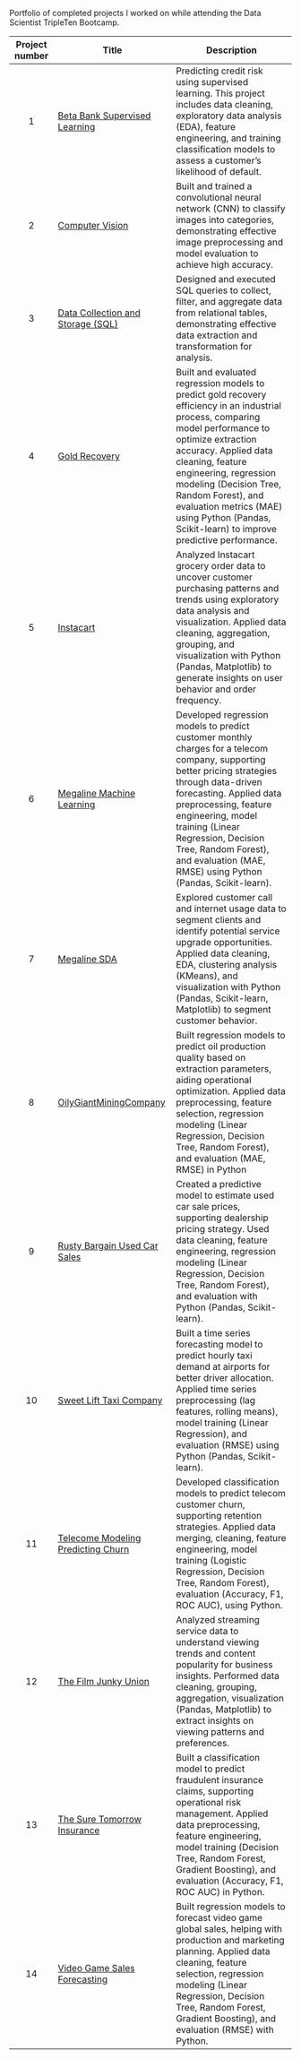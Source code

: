 Portfolio of completed projects I worked on while attending the Data Scientist TripleTen Bootcamp.

| Project number | Title | Description |
| :-----------: | ----------- |----------- |
| 1 | [Beta Bank Supervised Learning](https://github.com/Jolay96/TripleTenProjects-/tree/main/Beta%20Bank%20Supervised%20Learning) | Predicting credit risk using supervised learning. This project includes data cleaning, exploratory data analysis (EDA), feature engineering, and training classification models to assess a customer’s likelihood of default. |
| 2 | [Computer Vision](https://github.com/Jolay96/TripleTenProjects-/tree/main/Computer%20Vision) | Built and trained a convolutional neural network (CNN) to classify images into categories, demonstrating effective image preprocessing and model evaluation to achieve high accuracy.|
| 3 | [Data Collection and Storage (SQL)](https://github.com/Jolay96/TripleTenProjects-/tree/main/Data%20Collection%20and%20Storage%20(SQL)) | Designed and executed SQL queries to collect, filter, and aggregate data from relational tables, demonstrating effective data extraction and transformation for analysis.|
| 4| [Gold Recovery](https://github.com/Jolay96/TripleTenProjects-/tree/main/Gold%20Recovery) | Built and evaluated regression models to predict gold recovery efficiency in an industrial process, comparing model performance to optimize extraction accuracy. Applied data cleaning, feature engineering, regression modeling (Decision Tree, Random Forest), and evaluation metrics (MAE) using Python (Pandas, Scikit-learn) to improve predictive performance. |
| 5 | [Instacart](https://github.com/Jolay96/TripleTenProjects-/tree/main/Instacart) | Analyzed Instacart grocery order data to uncover customer purchasing patterns and trends using exploratory data analysis and visualization. Applied data cleaning, aggregation, grouping, and visualization with Python (Pandas, Matplotlib) to generate insights on user behavior and order frequency. |
| 6 | [Megaline Machine Learning](https://github.com/Jolay96/TripleTenProjects-/tree/main/Megaline%20Machine%20Learning) | Developed regression models to predict customer monthly charges for a telecom company, supporting better pricing strategies through data-driven forecasting. Applied data preprocessing, feature engineering, model training (Linear Regression, Decision Tree, Random Forest), and evaluation (MAE, RMSE) using Python (Pandas, Scikit-learn). |
| 7| [Megaline SDA](https://github.com/Jolay96/TripleTenProjects-/tree/main/Megaline%20SDA) | Explored customer call and internet usage data to segment clients and identify potential service upgrade opportunities. Applied data cleaning, EDA, clustering analysis (KMeans), and visualization with Python (Pandas, Scikit-learn, Matplotlib) to segment customer behavior. |
| 8 | [OilyGiantMiningCompany](https://github.com/Jolay96/TripleTenProjects-/tree/main/OilyGiantMiningCompany) | Built regression models to predict oil production quality based on extraction parameters, aiding operational optimization. Applied data preprocessing, feature selection, regression modeling (Linear Regression, Decision Tree, Random Forest), and evaluation (MAE, RMSE) in Python |
| 9 | [Rusty Bargain Used Car Sales](https://github.com/Jolay96/TripleTenProjects-/tree/main/Rusty%20Bargain%20Used%20Car%20Sales) | Created a predictive model to estimate used car sale prices, supporting dealership pricing strategy. Used data cleaning, feature engineering, regression modeling (Linear Regression, Decision Tree, Random Forest), and evaluation with Python (Pandas, Scikit-learn). |
| 10| [Sweet Lift Taxi Company](https://github.com/Jolay96/TripleTenProjects-/tree/main/Sweet%20Lift%20Taxi%20Company) | Built a time series forecasting model to predict hourly taxi demand at airports for better driver allocation. Applied time series preprocessing (lag features, rolling means), model training (Linear Regression), and evaluation (RMSE) using Python (Pandas, Scikit-learn). |
| 11| [Telecome Modeling Predicting Churn](https://github.com/Jolay96/TripleTenProjects-/tree/main/Telecome%20Modeling%20Predicting%20Churn) | Developed classification models to predict telecom customer churn, supporting retention strategies. Applied data merging, cleaning, feature engineering, model training (Logistic Regression, Decision Tree, Random Forest), evaluation (Accuracy, F1, ROC AUC), using Python. |
| 12| [The Film Junky Union ](https://github.com/Jolay96/TripleTenProjects-/tree/main/The%20Film%20Junky%20Union) | Analyzed streaming service data to understand viewing trends and content popularity for business insights. Performed data cleaning, grouping, aggregation, visualization (Pandas, Matplotlib) to extract insights on viewing patterns and preferences. |
| 13| [The Sure Tomorrow Insurance](https://github.com/Jolay96/TripleTenProjects-/tree/main/The%20Sure%20Tomorrow%20Insurance) |  Built a classification model to predict fraudulent insurance claims, supporting operational risk management. Applied data preprocessing, feature engineering, model training (Decision Tree, Random Forest, Gradient Boosting), and evaluation (Accuracy, F1, ROC AUC) in Python.|
| 14| [Video Game Sales Forecasting](https://github.com/Jolay96/TripleTenProjects-/tree/main/Video%20Game%20Sales%20Forecasting) | Built regression models to forecast video game global sales, helping with production and marketing planning. Applied data cleaning, feature selection, regression modeling (Linear Regression, Decision Tree, Random Forest, Gradient Boosting), and evaluation (RMSE) with Python. |
